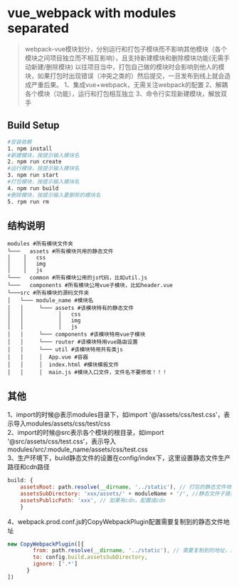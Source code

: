 # vue_webpack with modules separated

> webpack-vue模块划分，分别运行和打包子模块而不影响其他模块（各个模块之间项目独立而不相互影响），且支持新建模块和删除模块功能(无需手动新建/删除模块)
以往项目当中，打包自己做的模块时会影响到他人的模块，如果打包时出现错误（冲突之类的）然后提交，一旦发布到线上就会造成严重后果。
1、集成vue+webpack，无需关注webpack的配置
2、解耦各个模块（功能），运行和打包相互独立
3、命令行实现新建模块，解放双手

## Build Setup

``` bash
#安装依赖
1. npm install
#新建模块，按提示输入模块名
2. npm run create
#运行模块，按提示输入模块名
3. npm run start
#打包模块，按提示输入模块名
4. npm run build
#删除模块，按提示输入要删除的模块名
5. rpm run rm
```

## 结构说明
````
modules #所有模块文件夹
└───   assets #所有模块共用的静态文件
│    │   css
│    │   img
│    │   js
└───   common #所有模块公用的js代码，比如util.js
└───   components #所有模块公用vue子模块，比如header.vue
└───src #所有模块的源码文件夹
│   └─── module_name #模块名
│   │     └─── assets #该模块特有的静态文件
│   │           │   css
│   │           │   img
│   │           │   js
│   │     └─── components #该模块特用vue子模块
│   │     └─── router #该模块特用vue路由设置
│   │     └─── util #该模块特用共有类js
│   │     │  App.vue #容器
│   │     │  index.html #模块模板文件
│   │     │  main.js #模块入口文件，文件名不要修改！！！
````
## 其他
1、import的时候@表示modules目录下，如import '@/assets/css/test.css'，表示导入modules/assets/css/test/css  
2、import的时候@src表示各个模块的根目录，如import '@src/assets/css/test.css'，表示导入modules/src/:module_name/assets/css/test.css  
3、生产环境下，build静态文件的设置在config/index下，这里设置静态文件生产路径和cdn路径  
```javascript
build: {
    assetsRoot: path.resolve(__dirname, '../static'), // 打包的静态文件地址，该地址打包到项目根目录下  
    assetsSubDirectory: 'xxx/assets/' + moduleName + '/', //静态文件子路径  
    assetsPublicPath: 'xxx', // 如果有cdn，配置成cdn
    }
```
4、webpack.prod.conf.js的CopyWebpackPlugin配置需要复制到的静态文件地址
```javascript
new CopyWebpackPlugin([{
        from: path.resolve(__dirname, '../static'), // 需要复制到的地址，这里复制到根目录的static目录下
        to: config.build.assetsSubDirectory,
        ignore: ['.*']
      }
])
```
